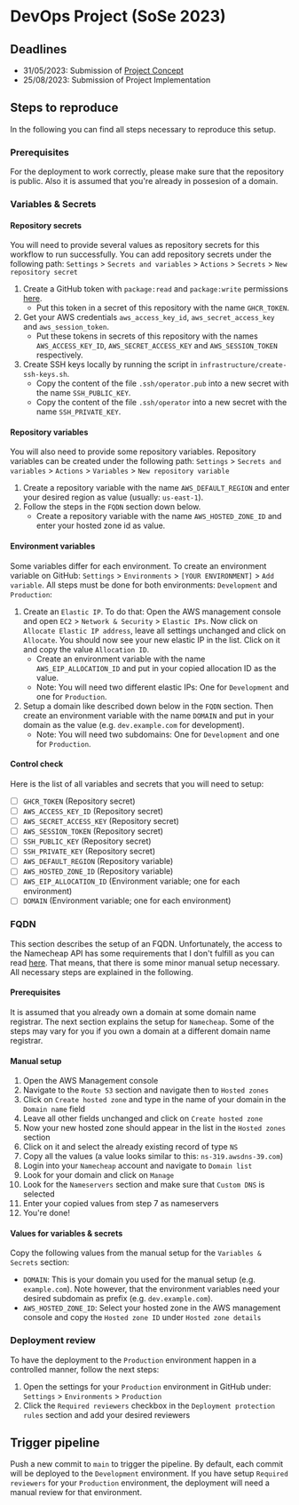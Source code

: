 # DevOps Project (SoSe 2023)

## Deadlines

- 31/05/2023: Submission of [Project Concept](./concept.md)
- 25/08/2023: Submission of Project Implementation

## Steps to reproduce

In the following you can find all steps necessary to reproduce this setup.

### Prerequisites

For the deployment to work correctly, please make sure that the repository is public. Also it is assumed that you're already in possesion of a domain.

### Variables & Secrets

#### Repository secrets

You will need to provide several values as repository secrets for this workflow to run successfully. You can add repository secrets under the following path: `Settings` > `Secrets and variables` > `Actions` > `Secrets` > `New repository secret`

1. Create a GitHub token with `package:read` and `package:write` permissions [here](https://github.com/settings/tokens/new).
    - Put this token in a secret of this repository with the name `GHCR_TOKEN`.
2. Get your AWS credentials `aws_access_key_id`, `aws_secret_access_key` and `aws_session_token`.
    - Put these tokens in secrets of this repository with the names `AWS_ACCESS_KEY_ID`, `AWS_SECRET_ACCESS_KEY` and `AWS_SESSION_TOKEN` respectively.
3. Create SSH keys locally by running the script in `infrastructure/create-ssh-keys.sh`.
    - Copy the content of the file `.ssh/operator.pub` into a new secret with the name `SSH_PUBLIC_KEY`.
    - Copy the content of the file `.ssh/operator` into a new secret with the name `SSH_PRIVATE_KEY`.

#### Repository variables

You will also need to provide some repository variables. Repository variables can be created under the following path:  `Settings` > `Secrets and variables` > `Actions` > `Variables` > `New repository variable`

1. Create a repository variable with the name `AWS_DEFAULT_REGION` and enter your desired region as value (usually: `us-east-1`).
2. Follow the steps in the `FQDN` section down below.
    - Create a repository variable with the name `AWS_HOSTED_ZONE_ID` and enter your hosted zone id as value.

#### Environment variables

Some variables differ for each environment. To create an environment variable on GitHub: `Settings` > `Environments` > `[YOUR ENVIRONMENT]` > `Add variable`. All steps must be done for both environments: `Development` and `Production`:

1. Create an `Elastic IP`. To do that: Open the AWS management console and open `EC2` > `Network & Security` > `Elastic IPs`. Now click on `Allocate Elastic IP address`, leave all settings unchanged and click on `Allocate`. You should now see your new elastic IP in the list. Click on it and copy the value `Allocation ID`.
    - Create an environment variable with the name `AWS_EIP_ALLOCATION_ID` and put in your copied allocation ID as the value.
    - Note: You will need two different elastic IPs: One for `Development` and one for `Production`.
2. Setup a domain like described down below in the `FQDN` section. Then create an environment variable with the name `DOMAIN` and put in your domain as the value (e.g. `dev.example.com` for development).
    - Note: You will need two subdomains: One for `Development` and one for `Production`.

#### Control check

Here is the list of all variables and secrets that you will need to setup:

- [ ] `GHCR_TOKEN` (Repository secret)
- [ ] `AWS_ACCESS_KEY_ID` (Repository secret)
- [ ] `AWS_SECRET_ACCESS_KEY` (Repository secret)
- [ ] `AWS_SESSION_TOKEN` (Repository secret)
- [ ] `SSH_PUBLIC_KEY` (Repository secret)
- [ ] `SSH_PRIVATE_KEY` (Repository secret)
- [ ] `AWS_DEFAULT_REGION` (Repository variable)
- [ ] `AWS_HOSTED_ZONE_ID` (Repository variable)
- [ ] `AWS_EIP_ALLOCATION_ID` (Environment variable; one for each environment)
- [ ] `DOMAIN` (Environment variable; one for each environment)

### FQDN

This section describes the setup of an FQDN. Unfortunately, the access to the Namecheap API has some requirements that I don't fulfill as you can read [here](https://www.namecheap.com/support/knowledgebase/article.aspx/9739/63/api-faq/#c). That means, that there is some minor manual setup necessary. All necessary steps are explained in the following.

#### Prerequisites

It is assumed that you already own a domain at some domain name registrar. The next section explains the setup for `Namecheap`. Some of the steps may vary for you if you own a domain at a different domain name registrar.

#### Manual setup

1. Open the AWS Management console
2. Navigate to the `Route 53` section and navigate then to `Hosted zones`
3. Click on `Create hosted zone` and type in the name of your domain in the `Domain name` field
4. Leave all other fields unchanged and click on `Create hosted zone`
5. Now your new hosted zone should appear in the list in the `Hosted zones` section
6. Click on it and select the already existing record of type `NS`
7. Copy all the values (a value looks similar to this: `ns-319.awsdns-39.com`)
8. Login into your `Namecheap` account and navigate to `Domain list`
9. Look for your domain and click on `Manage`
10. Look for the `Nameservers` section and make sure that `Custom DNS` is selected
11. Enter your copied values from step 7 as nameservers
12. You're done!

#### Values for variables & secrets

Copy the following values from the manual setup for the `Variables & Secrets` section:

- `DOMAIN`: This is your domain you used for the manual setup (e.g. `example.com`). Note however, that the environment variables need your desired subdomain as prefix (e.g. `dev.example.com`).
- `AWS_HOSTED_ZONE_ID`: Select your hosted zone in the AWS management console and copy the `Hosted zone ID` under `Hosted zone details`

### Deployment review

To have the deployment to the `Production` environment happen in a controlled manner, follow the next steps:

1. Open the settings for your `Production` environment in GitHub under: `Settings` > `Environments` > `Production`
2. Click the `Required reviewers` checkbox in the `Deployment protection rules` section and add your desired reviewers

## Trigger pipeline

Push a new commit to `main` to trigger the pipeline. By default, each commit will be deployed to the `Development` environment. If you have setup `Required reviewers` for your `Production` environment, the deployment will need a manual review for that environment.
